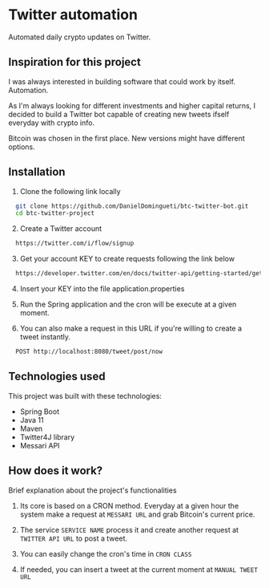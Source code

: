 
# Twitter automation

Automated daily crypto updates on Twitter. 

## Inspiration for this project

I was always interested in building software that could work by itself. Automation.

As I'm always looking for different investments and higher capital returns, 
I decided to build a Twitter bot capable of creating new tweets
ifself everyday with crypto info.

Bitcoin was chosen in the first place. 
New versions might have different options.
## Installation

1. Clone the following link locally

```bash
  git clone https://github.com/DanielDomingueti/btc-twitter-bot.git
  cd btc-twitter-project
```
2. Create a Twitter account

```bash
  https://twitter.com/i/flow/signup
```

3. Get your account KEY to create requests following the link below
```bash
  https://developer.twitter.com/en/docs/twitter-api/getting-started/getting-access-to-the-twitter-api
```

4. Insert your KEY into the file application.properties

5. Run the Spring application and the cron will be execute at a given moment.

6. You can also make a request in this URL if you're willing to create a tweet instantly.
```bash
  POST http://localhost:8080/tweet/post/now
```

## Technologies used

This project was built with these technologies:

- Spring Boot
- Java 11
- Maven
- Twitter4J library
- Messari API


## How does it work?

Brief explanation about the project's functionalities

1. Its core is based on a CRON method. Everyday at a given hour 
the system make a request at ```MESSARI URL``` and grab Bitcoin's current price.

2. The service ```SERVICE NAME``` process it and create another request 
at ```TWITTER API URL``` to post a tweet.

3. You can easily change the cron's time in ```CRON CLASS```

4. If needed, you can insert a tweet at the current moment at ```MANUAL TWEET URL```
